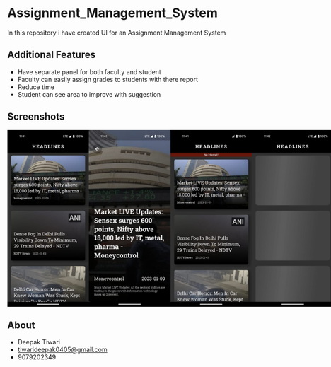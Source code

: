 # Assignment_Management_System

In this repository i have created UI for an Assignment Management System

## Additional Features
* Have separate panel for both faculty and student
* Faculty can easily assign grades to students with there report
* Reduce time
* Student can see area to improve with suggestion

## Screenshots

<div style="display: flex;">
  <img src="https://github.com/Harsh8833/news_app_site/raw/main/screenshot4.jpeg" alt="Screenshot 1" width="200" height="400">
  <img src="https://github.com/Harsh8833/news_app_site/raw/main/screenshot3.jpeg" alt="Screenshot 2" width="200" height="400">
  <img src="https://github.com/Harsh8833/news_app_site/raw/main/screenshot2.jpeg" alt="Screenshot 3" width="200" height="400">
  <img src="https://github.com/Harsh8833/news_app_site/raw/main/screenshot1.jpeg" alt="Screenshot 4" width="200" height="400">
</div>



## About
* Deepak Tiwari
* tiwarideepak0405@gmail.com
* 9079202349
